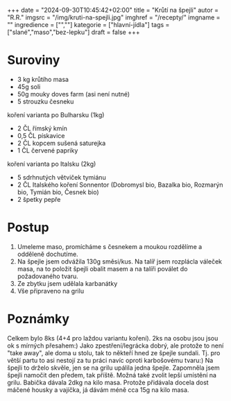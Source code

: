 
+++
date = "2024-09-30T10:45:42+02:00"
title = "Krůtí na špejli"
autor = "R.R."
imgsrc = "/img/kruti-na-spejli.jpg"
imghref = "/recepty/"
imgname = ""
ingredience = ["",""]
kategorie = ["hlavní-jídla"]
tags = ["slané","maso","bez-lepku"]
draft = false
+++


# Suroviny
- 3 kg krůtího masa
- 45g soli
- 50g  mouky doves farm (asi není nutné)
- 5 strouzku česneku


koření varianta po Bulharsku (1kg)
- 2 ČL římský kmín
- 0,5 ČL pískavice
- 2 ČL kopcem sušená saturejka
- 1 ČL červené papriky

koření varianta po Italsku (2kg)
- 5 sdrhnutých větviček tymiánu
- 2 ČL Italského koření Sonnentor (Dobromysl bio, Bazalka bio, Rozmarýn bio, Tymián bio, Česnek bio)
- 2 špetky pepře

# Postup
1. Umeleme maso, promícháme s česnekem a moukou rozdělíme a odděleně dochutíme.
2. Na špejle jsem odvážila 130g směsi/kus. Na talíř jsem rozplácla váleček masa, na to položit špejli obalit masem a na talíři poválet do požadovaného tvaru.
3. Ze zbytku jsem udělala karbanátky
4. Vše připraveno na grilu

# Poznámky
Celkem bylo 8ks (4+4 pro laždou variantu koření). 2ks na osobu jsou jsou ok s mírných přesahem:)
Jako zpestření/legrácka dobrý, ale protože to není "take away", ale doma u stolu, tak to někteří hned ze špejle sundali. 
Tj. pro větší partu to asi nestojí za tu práci navíc oproti karbošovému tvaru:)
Na špejli to drželo skvěle, jen se na grilu upálila jedna špejle. Zapomněla jsem špejli namočit den předem, tak příště. Možná také zvolit lepší umístění na grilu.
Babička dávala 2dkg na kilo masa. Protože přidávala docela dost máčené housky a vajíčka, já dávám méně cca 15g na kilo masa. 

<!-- --> 